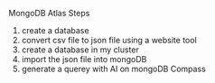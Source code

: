 MongoDB Atlas Steps
1. create a database
2. convert csv file to json file using a website tool
3. create a database in my cluster
4. import the json file into mongoDB
5. generate a querey with AI on mongoDB Compass


